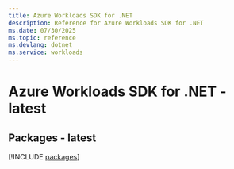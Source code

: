 ```yaml
---
title: Azure Workloads SDK for .NET
description: Reference for Azure Workloads SDK for .NET
ms.date: 07/30/2025
ms.topic: reference
ms.devlang: dotnet
ms.service: workloads
---
```

# Azure Workloads SDK for .NET - latest
## Packages - latest
[!INCLUDE [packages](workloads-index.md)]